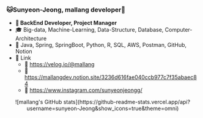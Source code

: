 ### 🐱Sunyeon-Jeong, mallang developer🐰
- **🎀 BackEnd Developer, Project Manager**
- 🎓 Big-data, Machine-Learning, Data-Structure, Database, Computer-Architecture
- 🌈 Java, Spring, SpringBoot, Python, R, SQL, AWS, Postman, GitHub, Notion
- 🍋 Link
  - 📎 https://velog.io/@mallang
  - 📎 https://mallangdev.notion.site/3236d616fae040ccb977c7f35abaec84
  - 📎 https://www.instagram.com/sunyeonjeongg/

<div align="center">
![mallang's GitHub stats](https://github-readme-stats.vercel.app/api?username=sunyeon-Jeong&show_icons=true&theme=omni)
</div>
